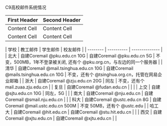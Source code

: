 C9高校邮件系统情况


| First Header  | Second Header |
| ------------- | ------------- |
| Content Cell  | Content Cell  |
| Content Cell  | Content Cell  |


|  学校  | 教工邮件 |  学生邮件 |  校友邮件 |
| -------- | ---------- | -------------- |
| 北大   | 自建Coremail @pku.edu.cn 10G | 自建Coremail @pku.edu.cn 5G | 不变，500MB，1年不登录被关闭, 还有个 @pku.org.cn，与左边的同一个服务器 |
| 清华   | 自建Coremail @mail.tsinghua.edu.cn 10G | 自建Coremail @mails.tsinghua.edu.cn 10G | 不变，还有个 @tsinghua.org.cn，托管在网易企业邮箱 |
| 浙大   | 自建Coremail @zju.edu.cn 20G | 同左 | 不变，还有个 mail.zuaa.zju.edu.cn |
| 复旦   | 自建Coremail @fudan.edu.cn | | |
| 上交   | 自建 @sjtu.edu.cn 10G | 同左，5G | |
| 南大   | 自建Coremail @nju.edu.cn | 自建Coremail @smail.nju.edu.cn | |
| 科大   | 自建Coremail @ustc.edu.cn 8G | 自建Coremail @mail.ustc.edu.cn 500M | 不变 50MB，还有个 @ustc.edu |
| 哈工大 | 自建Coremail @hit.edu.cn | 自建Coremail @stu.hit.edu.cn | |
| 西交   | 自建Coremail @xjtu.edu.cn | 自建Coremail @xjtu.edu.cn | |
